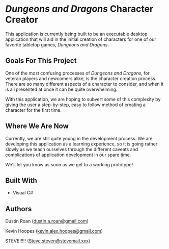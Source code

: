 # *Dungeons and Dragons* Character Creator

This application is currently being built to be an executable desktop application that will aid in the initial creation of characters for one of our favorite tabletop games, *Dungeons and Dragons*.

Goals For This Project
----------------------

One of the most confusing processes of *Dungeons and Dragons*, for veteran players and newcomers alike, is the character creation process. There are so many different aspects of a character to consider, and when it is all presented at once it can be quite overwhelming.

With this application, we are hoping to subvert some of this complexity by giving the user a step-by-step, easy to follow method of creating a character for the first time.

Where We Are Now
----------------------

Currently, we are still quite young in the development process. We are developing this application as a learning experience, so it is going rather slowly as we teach ourselves through the different caveats and complications of application development in our spare time. 

We'll let you know as soon as we get to a working prototype!

Built With
----------
+ Visual C#

Authors
-------
Dustin Roan (dustin.a.roan@gmail.com)

Kevin Hoopes (kevin.alex.hoopes@gmail.com)

STEVE!!!!! (Steve.steven@stevemail.xxx)
